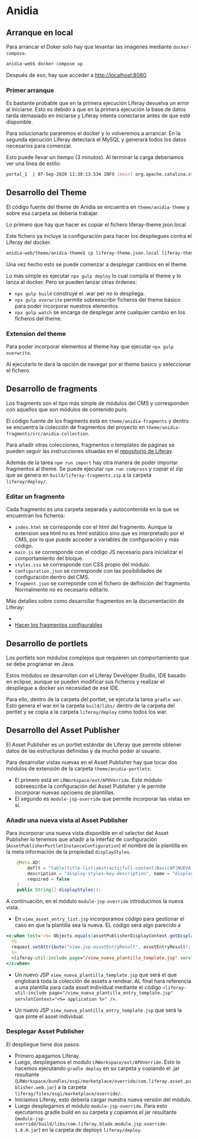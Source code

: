 # Anidia

## Arranque en local

Para arrancar el Doker solo hay que levantar las imagenes mediante `docker-compose`.

```bash
anidia-web$ docker-compose up
```

Después de eso, hay que acceder a [http://localhost:8080](http://localhost:8080).

### Primer arranque

Es bastante probable que en la primera ejecución Liferay devuelva un error al iniciarse. Esto es debido a que en la primera ejecución la base de datos tarda demasiado en iniciarse y Liferay intenta conectarse antes de que esté disponible.

Para solucionarlo pararemos el docker y lo volveremos a arrancar. En la segunda ejecución Liferay detectará el MySQL y generará todos los datos necesarios para comenzar.

Esto puede llevar un tiempo (3 minutos). Al terminar la carga deberíamos ver una línea de estilo:

```bash
portal_1  | 07-Sep-2020 11:38:13.534 INFO [main] org.apache.catalina.startup.Catalina.start Server startup in [210,989] milliseconds
```

## Desarrollo del Theme

El código fuente del theme de Anidia se encuentra en `theme/anidia-theme` y sobre esa carpeta se debería trabajar.

Lo primero que hay que hacer es copiar el fichero liferay-theme.json.local

Este fichero ya incluye la configuración para hacer los despliegues contra el Liferay del docker.

```bash
anidia-web/theme/anidia-theme$ cp liferay-theme.json.local liferay-theme.json
```

Una vez hecho esto se puede comenzar a desplegar cambios en el theme.

Lo más simple es ejecutar `npx gulp deploy` lo cual compila el theme y lo lanza al docker. Pero se pueden lanzar otras órdenes:

* `npx gulp build` construye el .war per no lo despliega.
* `npx gulp overwrite` permite sobreescribir ficheros del theme básico para poder incorporar nuestros elementos.
* `npx gulp watch` se encarga de desplegar ante cualquier cambio en los ficheros del theme.

### Extension del theme

Para poder incorporar elementos al theme hay que ejecutar `npx gulp overwrite`.

Al ejecutarlo te dará la opción de navegar por el theme basico y seleccionar el fichero.

## Desarrollo de fragments

Los fragments son el tipo más simple de módulos del CMS y corresponden con aquellos que son módulos de contenido puro.

El código fuente de los fragments está en  `theme/anidia-fragments` y dentro se encuentra la colección de fragmentos del proyecto en `theme/anidia-fragments/src/anidia-collection`.

Para añadir otras colecciones, fragmentos o templates de páginas se pueden seguir las instrucciones situadas en el [repositorio de Liferay](https://github.com/liferay/generator-liferay-fragments).

Además de la tarea `npm run import` hay otra manera de poder importar fragmentos al theme. Se puede ejecutar `npm run compress` y copiar el zip que se genera en `build/liferay-fragments.zip` a la carpeta `liferay/deploy/`.

### Editar un fragmento

Cada fragmento es una carpeta separada y autocontenida en la que se encuentran los ficheros:

* `index.html` se corresponde con el html del fragmento. Aunque la extension sea html no es html estático sino que es interpretado por el CMS, por lo que puede acceder a variables de configuración y más código.
* `main.js` se corresponde con el código JS necesario para inicializar el comportamiento del bloque.
* `styles.css` se corresponde con CSS propio del módulo.
* `configuration.json` se corresponde con las posibilidades de configuración dentro del CMS.
* `fragment.json` se correponde con el fichero de definición del fragmento. Normalmente no es necesario editarlo.

Más detalles sobre como desarrollar fragmentos en la documentación de Liferay:

*
* [Hacer los fragmentos configurables](https://help.liferay.com/hc/en-us/articles/360034857331-Making-a-Fragment-Configurable)

## Desarrollo de portlets

Los portlets son módulos complejos que requieren un comportamiento que se debe programar en Java.

Estos módulos se desarrollan con el Liferay Developer Studio, IDE basado en eclipse, aunque se pueden modificar sus ficheros y realizar el despliegue a docker sin necesidad de ese IDE.

Para ello, dentro de la carpeta del portlet, se ejecuta la tarea `gradle war`. Esto genera el war en la carpeta `build/libs/` dentro de la carpeta del portlet y se copia a la carpeta `liferay/deploy` como todos los war.

## Desarrollo del Asset Publisher

El Asset Publisher es un portlet estándar de Liferay que permite obtener datos de las estructuras definidas y da mucho poder al usuario.

Para desarrollar vistas nuevas en el Asset Publisher hay que tocar dos módulos de extensión de la carpeta `theme/anidia-portlets`:

* El primero está en `LRWorkspace/ext/APOVerride`. Este módulo sobreescribe la configuración del Asset Publisher y le permite incorporar nuevas opcioens de plantillas.
* El segundo es `module-jsp-override` que permite incorporar las vistas en si.

### Añadir una nueva vista al Asset Publisher

Para incorporar una nueva vista disponible en el selector del Asset Publisher lo tenemos que añadir a la interfaz de configuración (`AssetPublisherPortletInstanceConfiguration`) el nombre de la plantilla en la meta información de la propiedad `displayStyles`.

```java
	@Meta.AD(
		deflt = "table|title-list|abstracts|full-content|BasicAP|NUEVA PLANTILLA",
		description = "display-styles-key-description", name = "display-styles",
		required = false
	)
	public String[] displayStyles();
```

A continuación, en el módulo `module-jsp-override` introducimos la nueva vista.

* En `view_asset_entry_list.jsp` incorporamos código para gestionar el caso en que la plantilla sea la nueva. EL código será algo parecido a

```jsp
<c:when test='<%= Objects.equals(assetPublisherDisplayContext.getDisplayStyle(), "NUEVA PLANTILLA") %>'>
  <%
  request.setAttribute("view.jsp-assetEntryResult", assetEntryResult);
  %>
  <liferay-util:include page="/view_nueva_plantilla_template.jsp" servletContext="<%= application %>" />
</c:when>
```

* Un nuevo JSP `view_nueva_plantilla_template.jsp` que será el que englobará toda la colección de assets a rendear. AL final hará referencia a una plantilla para cada asset individual mediante el código `<liferay-util:include page="/view_nueva_plantilla_entry_template.jsp" servletContext="<%= application %>" />`.

* Un nuevo JSP `view_nueva_plantilla_entry_template.jsp` que será la que pinte el asset individual.

### Desplegar Asset Publisher

El despliegue tiene dos pasos:

* Primero apagamos Liferay.
* Luego, desplegamos el modulo `LRWorkspace/ext/APOVerride`. Esto lo hacemos ejecutando `gradle deploy` en su carpeta y copiando el .jar resultante (`LRWorkspace/bundles/osgi/marketplace/override/com.liferay.asset.publisher.web.jar`) a la carpeta `liferay/files/osgi/marketplace/override/`.
* Iniciamos Liferay, esto debería cargar nuestra nueva versión del módulo.
* Luego desplegamos el módulo `module-jsp-override`. Para esto ejecutamos gradle build en su carpeta y copiamos el jar resultante (`module-jsp-override/build/libs/com.liferay.blade.module.jsp.override-1.0.0.jar`) en la carpeta de deploys `liferay/deploy`.